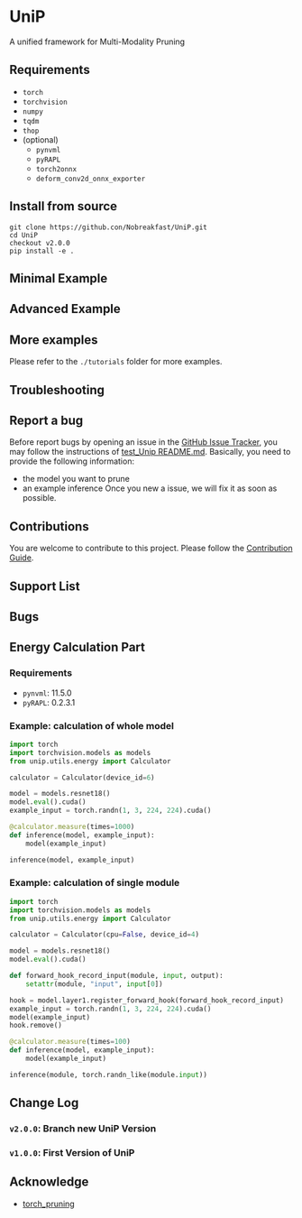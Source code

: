 # UniP
A unified framework for Multi-Modality Pruning

## Requirements
- `torch`
- `torchvision`
- `numpy`
- `tqdm`
- `thop`
- (optional)
    - `pynvml`
    - `pyRAPL`
	- `torch2onnx`
    - `deform_conv2d_onnx_exporter`

## Install from source
``` shell
git clone https://github.con/Nobreakfast/UniP.git
cd UniP
checkout v2.0.0
pip install -e .
```

## Minimal Example

## Advanced Example

## More examples
Please refer to the `./tutorials` folder for more examples.

## Troubleshooting

## Report a bug
Before report bugs by opening an issue in the [GitHub Issue Tracker](https://github.com/Nobreakfast/UniP/issues/new), you may follow the instructions of [test_Unip README.md](https://github.com/Nobreakfast/test_UniP). Basically, you need to provide the following information:
- the model you want to prune
- an example inference
Once you new a issue, we will fix it as soon as possible.

## Contributions
You are welcome to contribute to this project. Please follow the [Contribution Guide]().

## Support List

## Bugs
## Energy Calculation Part
### Requirements
- `pynvml`: 11.5.0
- `pyRAPL`: 0.2.3.1

### Example: calculation of whole model
``` python
import torch
import torchvision.models as models
from unip.utils.energy import Calculator

calculator = Calculator(device_id=6)

model = models.resnet18()
model.eval().cuda()
example_input = torch.randn(1, 3, 224, 224).cuda()

@calculator.measure(times=1000)
def inference(model, example_input):
    model(example_input)

inference(model, example_input)
```

### Example: calculation of single module
``` python
import torch
import torchvision.models as models
from unip.utils.energy import Calculator

calculator = Calculator(cpu=False, device_id=4)

model = models.resnet18()
model.eval().cuda()

def forward_hook_record_input(module, input, output):
    setattr(module, "input", input[0])

hook = model.layer1.register_forward_hook(forward_hook_record_input)
example_input = torch.randn(1, 3, 224, 224).cuda()
model(example_input)
hook.remove()

@calculator.measure(times=100)
def inference(model, example_input):
    model(example_input)

inference(module, torch.randn_like(module.input))
```

## Change Log

### `v2.0.0`: Branch new UniP Version

### `v1.0.0`: First Version of UniP

## Acknowledge
- [torch_pruning](https://github.com/VainF/Torch-Pruning)


